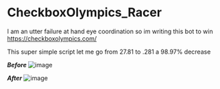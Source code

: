# CheckboxOlympics_Racer

I am an utter failure at hand eye coordination so im writing this bot to win https://checkboxolympics.com/ 

This super simple script let me go from 27.81 to .281 a 98.97% decrease

***Before***
![image](https://user-images.githubusercontent.com/55466413/152460406-bc4142be-a5e0-4c4b-89a9-021a631003a2.png)

***After***
![image](https://user-images.githubusercontent.com/55466413/152040705-1d4cd037-ceb2-47cc-a874-786641a31159.png)
